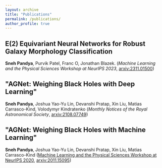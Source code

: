 ```yaml
---
layout: archive
title: "Publications"
permalink: /publications/
author_profile: true
---
```

## E(2) Equivariant Neural Networks for Robust Galaxy Morphology Classification 
**Sneh Pandya**, Purvik Patel, Franc O, Jonathan Blazek. (*Machine Learning and the Physical Sciences Workshop at NeurIPS 2023*, [arxiv:2311.01500](https://arxiv.org/abs/2311.01500))

## "AGNet: Weighing Black Holes with Deep Learning" 
**Sneh Pandya**, Joshua Yao-Yu Lin, Devanshi Pratap, Xin Liu, Matias Carrasco-Kind, Volodymyr Kindratenko (*Monthly Notices of the Royal Astronomical Society*, [arxiv:2108.07749](https://arxiv.org/abs/2108.07749))

## "AGNet: Weighing Black Holes with Machine Learning" 
**Sneh Pandya**, Joshua Yao-Yu Lin, Devanshi Pratap, Xin Liu, Matias Carrasco-Kind ([Machine Learning and the Physical Sciences Workshop at NeurIPS 2020](https://ml4physicalsciences.github.io/2020/), [arxiv:2011.15095](https://arxiv.org/abs/2011.15095))
